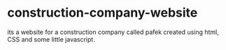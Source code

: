 # construction-company-website
its a website for a construction company called pafek created using html, CSS and some little javascript.
